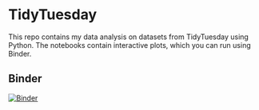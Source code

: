 # TidyTuesday

This repo contains my data analysis on datasets from TidyTuesday using Python. The notebooks contain interactive plots, which you can run using Binder.

## Binder

[![Binder](https://mybinder.org/badge_logo.svg)](https://mybinder.org/v2/gh/tung2921/TidyTuesday-Python/master?filepath=https%3A%2F%2Fgithub.com%2Ftung2921%2FTidyTuesday-Python%2Fblob%2Fmaster%2FSpotify%2FSpotify_Songs.ipynb)
